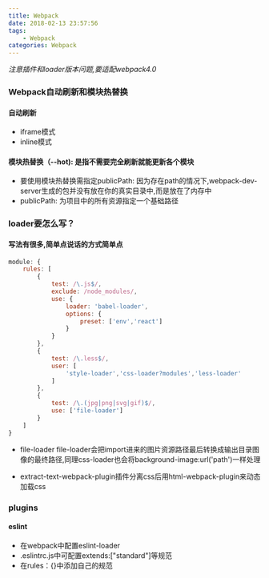 ```yaml
---
title: Webpack
date: 2018-02-13 23:57:56
tags:
    - Webpack
categories: Webpack
---
```

*注意插件和loader版本问题,要适配webpack4.0*
### Webpack自动刷新和模块热替换
#### 自动刷新
- iframe模式
-  inline模式
#### 模块热替换（--hot): 是指不需要完全刷新就能更新各个模块
- 要使用模块热替换需指定publicPath: 因为存在path的情况下,webpack-dev-server生成的包并没有放在你的真实目录中,而是放在了内存中
- publicPath: 为项目中的所有资源指定一个基础路径
<!--more-->
### loader要怎么写？
#### 写法有很多,简单点说话的方式简单点
```js
module: {
    rules: [
        {
            test: /\.js$/,
            exclude: /node_modules/,
            use: {
                loader: 'babel-loader',
                options: {
                    preset: ['env','react']
                }
            }
        },
        {
            test: /\.less$/,
            user: [
                'style-loader','css-loader?modules','less-loader'
            ]
        },
        {
            test: /\.(jpg|png|svg|gif)$/,
            use: ['file-loader']
        }
    ]
}
```

- file-loader
file-loader会把import进来的图片资源路径最后转换成输出目录图像的最终路径,同理css-loader也会将background-image:url('path')一样处理

- extract-text-webpack-plugin插件分离css后用html-webpack-plugin来动态加载css

### plugins
#### eslint
- 在webpack中配置eslint-loader
- .eslintrc.js中可配置extends:["standard"]等规范
- 在rules：{}中添加自己的规范